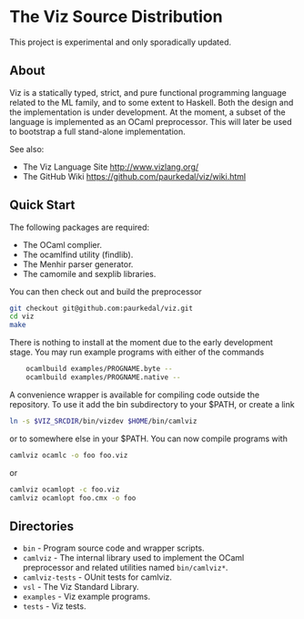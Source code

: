 # The Viz Source Distribution

This project is experimental and only sporadically updated.

## About

Viz is a statically typed, strict, and pure functional programming language
related to the ML family, and to some extent to Haskell.  Both the design
and the implementation is under development.  At the moment, a subset of the
language is implemented as an OCaml preprocessor.  This will later be used
to bootstrap a full stand-alone implementation.

See also:

* The Viz Language Site <http://www.vizlang.org/>
* The GitHub Wiki <https://github.com/paurkedal/viz/wiki.html>

## Quick Start

The following packages are required:

* The OCaml complier.
* The ocamlfind utility (findlib).
* The Menhir parser generator.
* The camomile and sexplib libraries.

You can then check out and build the preprocessor
```sh
git checkout git@github.com:paurkedal/viz.git
cd viz
make
```
There is nothing to install at the moment due to the early development
stage.  You may run example programs with either of the commands
```sh
    ocamlbuild examples/PROGNAME.byte --
    ocamlbuild examples/PROGNAME.native --
```
A convenience wrapper is available for compiling code outside the
repository.  To use it add the bin subdirectory to your $PATH, or create a
link
```sh
ln -s $VIZ_SRCDIR/bin/vizdev $HOME/bin/camlviz
```
or to somewhere else in your $PATH.  You can now compile programs with
```sh
camlviz ocamlc -o foo foo.viz
```
or
```sh
camlviz ocamlopt -c foo.viz
camlviz ocamlopt foo.cmx -o foo
```

## Directories

* `bin` - Program source code and wrapper scripts.
* `camlviz` - The internal library used to implement the OCaml preprocessor
  and related utilities named `bin/camlviz*`.
* `camlviz-tests` - OUnit tests for camlviz.
* `vsl` - The Viz Standard Library.
* `examples` - Viz example programs.
* `tests` - Viz tests.

